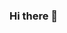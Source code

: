 ### Hi there 👋

<!--
**alexeynefdef/alexeynefdef** is a ✨ _special_ ✨ repository because its `README.md` (this file) appears on your GitHub profile.

<img> url=http://americancinemathequecalendar.com/sites/default/files/stills_events_390_240/fear_and_loathing_in_las_vegas_390.jpg?1403564883 <img/>
-->
